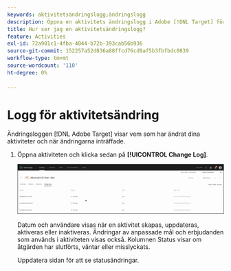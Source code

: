 ```yaml
---
keywords: aktivitetsändringslogg;ändringslogg
description: Öppna en aktivitets ändringslogg i Adobe [!DNL Target] för att visa en lista över vem som ändrat dina aktiviteter och när ändringarna inträffade.
title: Hur ser jag en aktivitetsändringslogg?
feature: Activities
exl-id: 72a901c1-4fba-4044-b72b-393cab56b936
source-git-commit: 152257a52d836a88ffcd76cd9af5b3fbfbdc0839
workflow-type: tm+mt
source-wordcount: '110'
ht-degree: 0%

---
```


# Logg för aktivitetsändring

Ändringsloggen [!DNL Adobe Target] visar vem som har ändrat dina aktiviteter och när ändringarna inträffade.

1. Öppna aktiviteten och klicka sedan på **[!UICONTROL Change Log]**.

   ![Logg för aktivitetsändring](/help/main/c-activities/assets/change_log.png)

   Datum och användare visas när en aktivitet skapas, uppdateras, aktiveras eller inaktiveras. Ändringar av anpassade mål och erbjudanden som används i aktiviteten visas också. Kolumnen Status visar om åtgärden har slutförts, väntar eller misslyckats.

   Uppdatera sidan för att se statusändringar.
